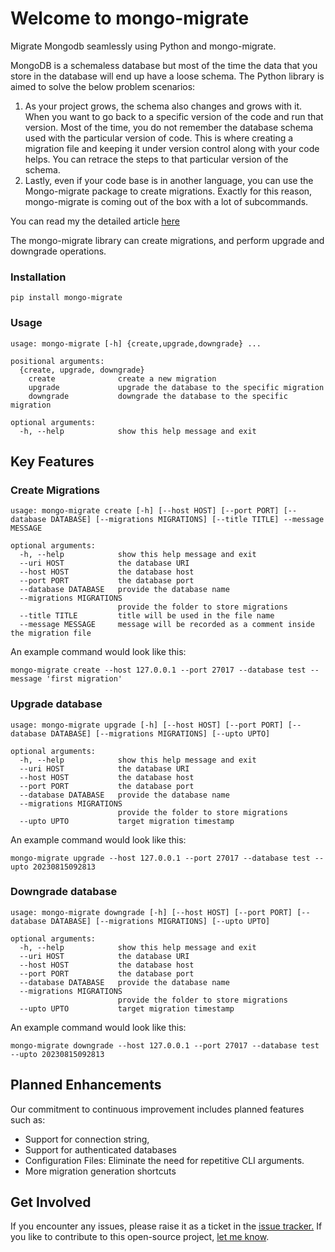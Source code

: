 # Welcome to mongo-migrate

Migrate Mongodb seamlessly using Python and mongo-migrate. 

MongoDB is a schemaless database but most of the time the data that you store in the database will end up have a loose schema. 
The Python library is aimed to solve the below problem scenarios: 
  1. As your project grows, the schema also changes and grows with it. When you want to go back to a specific version of the code and run that version. Most of the time, you do not remember the database schema used with the particular version of code. This is where creating a migration file and keeping it under version control along with your code helps. You can retrace the steps to that particular version of the schema. 
  2. Lastly, even if your code base is in another language, you can use the Mongo-migrate package to create migrations. Exactly for this reason, mongo-migrate is coming out of the box with a lot of subcommands. 

You can read my the detailed article [here](https://rahulgeorge.hashnode.dev/migrate-mongodb-data-seamlessly-with-mongo-migrate-and-python)

The mongo-migrate library can create migrations, and perform upgrade and downgrade operations.

### Installation

    pip install mongo-migrate

### Usage

    usage: mongo-migrate [-h] {create,upgrade,downgrade} ...
    
    positional arguments:
      {create, upgrade, downgrade}
        create              create a new migration
        upgrade             upgrade the database to the specific migration
        downgrade           downgrade the database to the specific migration
    
    optional arguments:
      -h, --help            show this help message and exit

## Key Features

### Create Migrations

    usage: mongo-migrate create [-h] [--host HOST] [--port PORT] [--database DATABASE] [--migrations MIGRATIONS] [--title TITLE] --message MESSAGE
    
    optional arguments:
      -h, --help            show this help message and exit
      --uri HOST            the database URI
      --host HOST           the database host
      --port PORT           the database port
      --database DATABASE   provide the database name
      --migrations MIGRATIONS
                            provide the folder to store migrations
      --title TITLE         title will be used in the file name
      --message MESSAGE     message will be recorded as a comment inside the migration file

An example command would look like this:
    
    mongo-migrate create --host 127.0.0.1 --port 27017 --database test --message 'first migration'


### Upgrade database

    usage: mongo-migrate upgrade [-h] [--host HOST] [--port PORT] [--database DATABASE] [--migrations MIGRATIONS] [--upto UPTO]

    optional arguments:
      -h, --help            show this help message and exit
      --uri HOST            the database URI
      --host HOST           the database host
      --port PORT           the database port
      --database DATABASE   provide the database name
      --migrations MIGRATIONS
                            provide the folder to store migrations
      --upto UPTO           target migration timestamp

An example command would look like this:
    
    mongo-migrate upgrade --host 127.0.0.1 --port 27017 --database test --upto 20230815092813

### Downgrade database

    usage: mongo-migrate downgrade [-h] [--host HOST] [--port PORT] [--database DATABASE] [--migrations MIGRATIONS] [--upto UPTO]

    optional arguments:
      -h, --help            show this help message and exit
      --uri HOST            the database URI
      --host HOST           the database host
      --port PORT           the database port
      --database DATABASE   provide the database name
      --migrations MIGRATIONS
                            provide the folder to store migrations
      --upto UPTO           target migration timestamp

An example command would look like this:
    
    mongo-migrate downgrade --host 127.0.0.1 --port 27017 --database test --upto 20230815092813

## Planned Enhancements

Our commitment to continuous improvement includes planned features such as:
  * Support for connection string, 
  * Support for authenticated databases
  * Configuration Files: Eliminate the need for repetitive CLI arguments. 
  * More migration generation shortcuts

## Get Involved
If you encounter any issues, please raise it as a ticket in the [issue tracker.](https://github.com/blitzcode-io/mongo-migrate/issues)
If you like to contribute to this open-source project, [let me know](https://www.linkedin.com/in/rahultgeorge05). 

